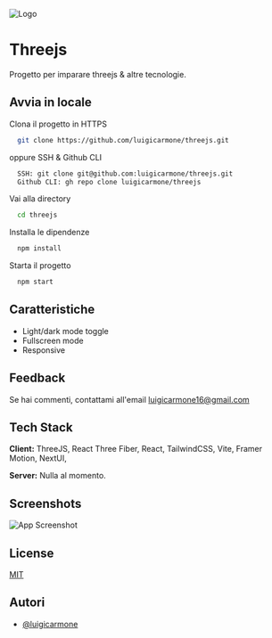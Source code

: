 
![Logo](https://user-images.githubusercontent.com/5307958/38454395-eba34a8a-3a90-11e8-9c95-680a7aea037f.png)

# Threejs

Progetto per imparare threejs & altre tecnologie.
## Avvia in locale
Clona il progetto in HTTPS

```bash
  git clone https://github.com/luigicarmone/threejs.git
```
oppure SSH & Github CLI

```bash
  SSH: git clone git@github.com:luigicarmone/threejs.git
  Github CLI: gh repo clone luigicarmone/threejs
```

Vai alla directory

```bash
  cd threejs
```

Installa le dipendenze

```bash
  npm install
```

Starta il progetto

```bash
  npm start
```


## Caratteristiche

- Light/dark mode toggle
- Fullscreen mode
- Responsive


## Feedback

Se hai commenti, contattami all'email luigicarmone16@gmail.com

## Tech Stack

**Client:** ThreeJS, React Three Fiber, React, TailwindCSS, Vite, Framer Motion, NextUI, 

**Server:** Nulla al momento.


## Screenshots

![App Screenshot](https://via.placeholder.com/468x300?text=App+Screenshot+Here)


## License

[MIT](https://choosealicense.com/licenses/mit/)


## Autori

- [@luigicarmone](https://www.github.com/luigicarmone)

